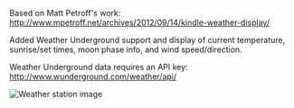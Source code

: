 Based on Matt Petroff's work:
http://www.mpetroff.net/archives/2012/09/14/kindle-weather-display/

Added Weather Underground support and display of current temperature, 
sunrise/set times, moon phase info, and wind speed/direction.

Weather Underground data requires an API key:
http://www.wunderground.com/weather/api/

![Weather station image](http://jkua.github.io/kindle-weather-display/kindleWeatherStation.jpg)

